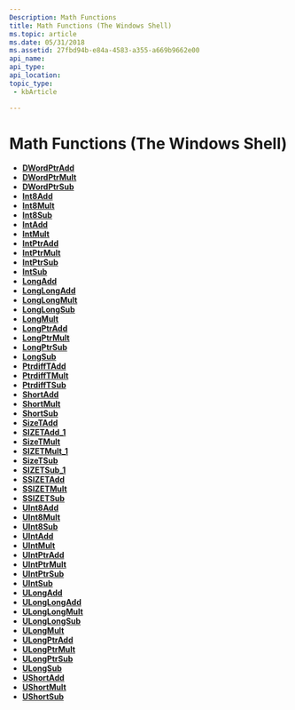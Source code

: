 ```yaml
---
Description: Math Functions
title: Math Functions (The Windows Shell)
ms.topic: article
ms.date: 05/31/2018
ms.assetid: 27fbd94b-e84a-4583-a355-a669b9662e00
api_name: 
api_type: 
api_location: 
topic_type: 
 - kbArticle

---
```


# Math Functions (The Windows Shell)

-   [**DWordPtrAdd**](/windows/desktop/api/Intsafe/nf-intsafe-dwordptradd)
-   [**DWordPtrMult**](/windows/desktop/api/Intsafe/nf-intsafe-dwordptrmult)
-   [**DWordPtrSub**](/windows/desktop/api/Intsafe/nf-intsafe-dwordptrsub)
-   [**Int8Add**](/windows/desktop/api/intsafe/nf-intsafe-int8add)
-   [**Int8Mult**](/windows/desktop/api/intsafe/nf-intsafe-int8mult)
-   [**Int8Sub**](/windows/desktop/api/intsafe/nf-intsafe-int8sub)
-   [**IntAdd**](/windows/desktop/api/intsafe/nf-intsafe-intadd)
-   [**IntMult**](/windows/desktop/api/intsafe/nf-intsafe-intmult)
-   [**IntPtrAdd**](/windows/desktop/api/intsafe/nf-intsafe-intptradd)
-   [**IntPtrMult**](/windows/desktop/api/intsafe/nf-intsafe-intptrmult)
-   [**IntPtrSub**](/windows/desktop/api/intsafe/nf-intsafe-intptrsub)
-   [**IntSub**](/windows/desktop/api/intsafe/nf-intsafe-intsub)
-   [**LongAdd**](/windows/desktop/api/intsafe/nf-intsafe-longadd)
-   [**LongLongAdd**](/windows/desktop/api/intsafe/nf-intsafe-longlongadd)
-   [**LongLongMult**](/windows/desktop/api/intsafe/nf-intsafe-longlongmult)
-   [**LongLongSub**](/windows/desktop/api/intsafe/nf-intsafe-longlongsub)
-   [**LongMult**](/windows/desktop/api/intsafe/nf-intsafe-longmult)
-   [**LongPtrAdd**](/windows/desktop/api/intsafe/nf-intsafe-longptradd)
-   [**LongPtrMult**](/windows/desktop/api/intsafe/nf-intsafe-longptrmult)
-   [**LongPtrSub**](/windows/desktop/api/intsafe/nf-intsafe-longptrsub)
-   [**LongSub**](/windows/desktop/api/intsafe/nf-intsafe-longsub)
-   [**PtrdiffTAdd**](/windows/desktop/api/intsafe/nf-intsafe-ptrdifftadd)
-   [**PtrdiffTMult**](/windows/desktop/api/intsafe/nf-intsafe-ptrdifftmult)
-   [**PtrdiffTSub**](/windows/desktop/api/intsafe/nf-intsafe-ptrdifftsub)
-   [**ShortAdd**](/windows/desktop/api/intsafe/nf-intsafe-shortadd)
-   [**ShortMult**](/windows/desktop/api/intsafe/nf-intsafe-shortmult)
-   [**ShortSub**](/windows/desktop/api/intsafe/nf-intsafe-shortsub)
-   [**SizeTAdd**](/windows/desktop/api/Intsafe/nf-intsafe-sizetadd)
-   [**SIZETAdd\_1**](/windows/desktop/api/Intsafe/nf-intsafe-ulonglongadd)
-   [**SizeTMult**](/windows/desktop/api/Intsafe/nf-intsafe-sizetmult)
-   [**SIZETMult\_1**](/previous-versions/windows/desktop/legacy/bb776644(v=vs.85))
-   [**SizeTSub**](/windows/desktop/api/Intsafe/nf-intsafe-sizetsub)
-   [**SIZETSub\_1**](/windows/desktop/api/Intsafe/nf-intsafe-ulonglongsub)
-   [**SSIZETAdd**](/windows/desktop/api/intsafe/nf-intsafe-ssizetadd)
-   [**SSIZETMult**](/windows/desktop/api/intsafe/nf-intsafe-ssizetmult)
-   [**SSIZETSub**](/windows/desktop/api/intsafe/nf-intsafe-ssizetsub)
-   [**UInt8Add**](/windows/desktop/api/intsafe/nf-intsafe-uint8add)
-   [**UInt8Mult**](/windows/desktop/api/intsafe/nf-intsafe-uint8mult)
-   [**UInt8Sub**](/windows/desktop/api/intsafe/nf-intsafe-uint8sub)
-   [**UIntAdd**](/windows/desktop/api/Intsafe/nf-intsafe-uintadd)
-   [**UIntMult**](/windows/desktop/api/Intsafe/nf-intsafe-uintmult)
-   [**UIntPtrAdd**](/windows/desktop/api/Intsafe/nf-intsafe-uintptradd)
-   [**UIntPtrMult**](/windows/desktop/api/Intsafe/nf-intsafe-uintptrmult)
-   [**UIntPtrSub**](/windows/desktop/api/Intsafe/nf-intsafe-uintptrsub)
-   [**UIntSub**](/windows/desktop/api/Intsafe/nf-intsafe-uintsub)
-   [**ULongAdd**](/windows/desktop/api/Intsafe/nf-intsafe-ulongadd)
-   [**ULongLongAdd**](/previous-versions/windows/desktop/legacy/bb776654(v=vs.85))
-   [**ULongLongMult**](/previous-versions/windows/desktop/legacy/bb776655(v=vs.85))
-   [**ULongLongSub**](/previous-versions/windows/desktop/legacy/bb776656(v=vs.85))
-   [**ULongMult**](/windows/desktop/api/Intsafe/nf-intsafe-ulongmult)
-   [**ULongPtrAdd**](/windows/desktop/api/Intsafe/nf-intsafe-ulongptradd)
-   [**ULongPtrMult**](/windows/desktop/api/Intsafe/nf-intsafe-ulongptrmult)
-   [**ULongPtrSub**](/windows/desktop/api/Intsafe/nf-intsafe-ulongptrsub)
-   [**ULongSub**](/windows/desktop/api/Intsafe/nf-intsafe-ulongsub)
-   [**UShortAdd**](/windows/desktop/api/Intsafe/nf-intsafe-ushortadd)
-   [**UShortMult**](/windows/desktop/api/Intsafe/nf-intsafe-ushortmult)
-   [**UShortSub**](/windows/desktop/api/Intsafe/nf-intsafe-ushortsub)

 

 
